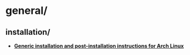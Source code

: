 
# general/

## installation/

* [**Generic installation and post-installation instructions for Arch Linux**](installation/arch-linux-installation-instructions.txt)

